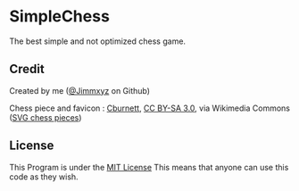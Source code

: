 # SimpleChess
The best simple and not optimized chess game.

## Credit
Created by me (<a href="https://github.com/Jimmxyz">@Jimmxyz</a> on Github)

Chess piece and favicon : 
<a href="https://commons.wikimedia.org/wiki/File:Chess_qdt45.svg">Cburnett</a>, <a href="http://creativecommons.org/licenses/by-sa/3.0/">CC BY-SA 3.0</a>, via Wikimedia Commons (<a href="https://commons.wikimedia.org/wiki/Category:SVG_chess_pieces">SVG chess pieces</a>)

## License
This Program is under the <a href="./LICENSE">MIT License</a>
This means that anyone can use this code as they wish.
